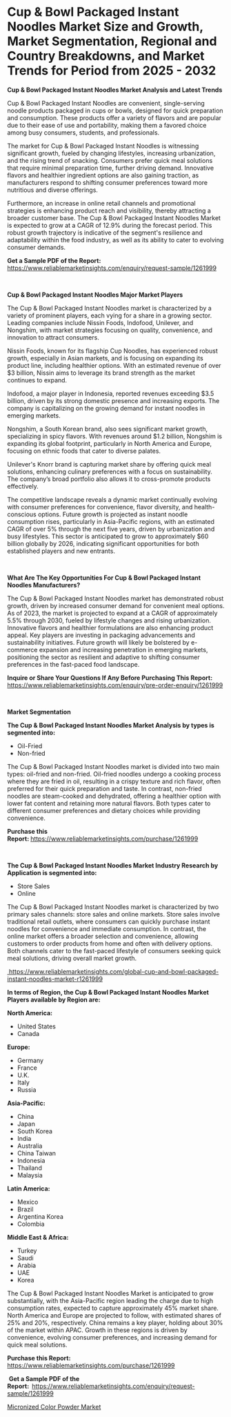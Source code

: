 <p><h1>Cup & Bowl Packaged Instant Noodles Market Size and Growth, Market Segmentation, Regional and Country Breakdowns, and Market Trends for Period from 2025 -  2032</h1></p><p><strong>Cup & Bowl Packaged Instant Noodles Market Analysis and Latest Trends</strong></p>
<p><p>Cup & Bowl Packaged Instant Noodles are convenient, single-serving noodle products packaged in cups or bowls, designed for quick preparation and consumption. These products offer a variety of flavors and are popular due to their ease of use and portability, making them a favored choice among busy consumers, students, and professionals.</p><p>The market for Cup & Bowl Packaged Instant Noodles is witnessing significant growth, fueled by changing lifestyles, increasing urbanization, and the rising trend of snacking. Consumers prefer quick meal solutions that require minimal preparation time, further driving demand. Innovative flavors and healthier ingredient options are also gaining traction, as manufacturers respond to shifting consumer preferences toward more nutritious and diverse offerings.</p><p>Furthermore, an increase in online retail channels and promotional strategies is enhancing product reach and visibility, thereby attracting a broader customer base. The Cup & Bowl Packaged Instant Noodles Market is expected to grow at a CAGR of 12.9% during the forecast period. This robust growth trajectory is indicative of the segment's resilience and adaptability within the food industry, as well as its ability to cater to evolving consumer demands.</p></p>
<p><strong>Get a Sample PDF of the Report:&nbsp;</strong> <a href="https://www.reliablemarketinsights.com/enquiry/request-sample/1261999?utm_campaign=1937&utm_medium=2&utm_source=Github&utm_content=ia&utm_term=15022025&utm_id=cup-bowl-packaged-instant-noodles">https://www.reliablemarketinsights.com/enquiry/request-sample/1261999</a></p>
<p>&nbsp;</p>
<p><strong>Cup & Bowl Packaged Instant Noodles Major Market Players</strong></p>
<p><p>The Cup & Bowl Packaged Instant Noodles market is characterized by a variety of prominent players, each vying for a share in a growing sector. Leading companies include Nissin Foods, Indofood, Unilever, and Nongshim, with market strategies focusing on quality, convenience, and innovation to attract consumers.</p><p>Nissin Foods, known for its flagship Cup Noodles, has experienced robust growth, especially in Asian markets, and is focusing on expanding its product line, including healthier options. With an estimated revenue of over $3 billion, Nissin aims to leverage its brand strength as the market continues to expand.</p><p>Indofood, a major player in Indonesia, reported revenues exceeding $3.5 billion, driven by its strong domestic presence and increasing exports. The company is capitalizing on the growing demand for instant noodles in emerging markets.</p><p>Nongshim, a South Korean brand, also sees significant market growth, specializing in spicy flavors. With revenues around $1.2 billion, Nongshim is expanding its global footprint, particularly in North America and Europe, focusing on ethnic foods that cater to diverse palates.</p><p>Unilever's Knorr brand is capturing market share by offering quick meal solutions, enhancing culinary preferences with a focus on sustainability. The company’s broad portfolio also allows it to cross-promote products effectively.</p><p>The competitive landscape reveals a dynamic market continually evolving with consumer preferences for convenience, flavor diversity, and health-conscious options. Future growth is projected as instant noodle consumption rises, particularly in Asia-Pacific regions, with an estimated CAGR of over 5% through the next five years, driven by urbanization and busy lifestyles. This sector is anticipated to grow to approximately $60 billion globally by 2026, indicating significant opportunities for both established players and new entrants.</p></p>
<p>&nbsp;</p>
<p><strong>What Are The Key Opportunities For Cup & Bowl Packaged Instant Noodles Manufacturers?</strong></p>
<p><p>The Cup & Bowl Packaged Instant Noodles market has demonstrated robust growth, driven by increased consumer demand for convenient meal options. As of 2023, the market is projected to expand at a CAGR of approximately 5.5% through 2030, fueled by lifestyle changes and rising urbanization. Innovative flavors and healthier formulations are also enhancing product appeal. Key players are investing in packaging advancements and sustainability initiatives. Future growth will likely be bolstered by e-commerce expansion and increasing penetration in emerging markets, positioning the sector as resilient and adaptive to shifting consumer preferences in the fast-paced food landscape.</p></p>
<p><strong>Inquire or Share Your Questions If Any Before Purchasing This Report:</strong> <a href="https://www.reliablemarketinsights.com/enquiry/pre-order-enquiry/1261999?utm_campaign=1937&utm_medium=2&utm_source=Github&utm_content=ia&utm_term=15022025&utm_id=cup-bowl-packaged-instant-noodles">https://www.reliablemarketinsights.com/enquiry/pre-order-enquiry/1261999</a></p>
<p>&nbsp;</p>
<p><strong>Market Segmentation</strong></p>
<p><strong>The Cup & Bowl Packaged Instant Noodles Market Analysis by types is segmented into:</strong></p>
<p><ul><li>Oil-Fried</li><li>Non-fried</li></ul></p>
<p><p>The Cup & Bowl Packaged Instant Noodles market is divided into two main types: oil-fried and non-fried. Oil-fried noodles undergo a cooking process where they are fried in oil, resulting in a crispy texture and rich flavor, often preferred for their quick preparation and taste. In contrast, non-fried noodles are steam-cooked and dehydrated, offering a healthier option with lower fat content and retaining more natural flavors. Both types cater to different consumer preferences and dietary choices while providing convenience.</p></p>
<p><strong>Purchase this Report:&nbsp;</strong><a href="https://www.reliablemarketinsights.com/purchase/1261999?utm_campaign=1937&utm_medium=2&utm_source=Github&utm_content=ia&utm_term=15022025&utm_id=cup-bowl-packaged-instant-noodles">https://www.reliablemarketinsights.com/purchase/1261999</a></p>
<p>&nbsp;</p>
<p><strong>The Cup & Bowl Packaged Instant Noodles Market Industry Research by Application is segmented into:</strong></p>
<p><ul><li>Store Sales</li><li>Online</li></ul></p>
<p><p>The Cup & Bowl Packaged Instant Noodles market is characterized by two primary sales channels: store sales and online markets. Store sales involve traditional retail outlets, where consumers can quickly purchase instant noodles for convenience and immediate consumption. In contrast, the online market offers a broader selection and convenience, allowing customers to order products from home and often with delivery options. Both channels cater to the fast-paced lifestyle of consumers seeking quick meal solutions, driving overall market growth.</p></p>
<p><a href="https://www.reliablemarketinsights.com/global-cup-and-bowl-packaged-instant-noodles-market-r1261999?utm_campaign=1937&utm_medium=2&utm_source=Github&utm_content=ia&utm_term=15022025&utm_id=cup-bowl-packaged-instant-noodles">&nbsp;https://www.reliablemarketinsights.com/global-cup-and-bowl-packaged-instant-noodles-market-r1261999</a></p>
<p><strong>In terms of Region, the Cup & Bowl Packaged Instant Noodles Market Players available by Region are:</strong></p>
<p>
    <p> <strong> North America: </strong>
        <ul>
            <li>United States</li>
            <li>Canada</li>
        </ul>
        </p> 
    <p> <strong> Europe: </strong>
        <ul>
            <li>Germany</li>
            <li>France</li>
            <li>U.K.</li>
            <li>Italy</li>
            <li>Russia</li>
        </ul>
        </p> 
    <p> <strong> Asia-Pacific: </strong>
        <ul>
            <li>China</li>
            <li>Japan</li>
            <li>South Korea</li>
            <li>India</li>
            <li>Australia</li>
            <li>China Taiwan</li>
            <li>Indonesia</li>
            <li>Thailand</li>
            <li>Malaysia</li>
        </ul>
        </p> 
    <p> <strong> Latin America: </strong>
        <ul>
            <li>Mexico</li>
            <li>Brazil</li>
            <li>Argentina Korea</li>
            <li>Colombia</li>
        </ul>
        </p> 
    <p> <strong> Middle East & Africa: </strong>
        <ul>
            <li>Turkey</li>
            <li>Saudi</li>
            <li>Arabia</li>
            <li>UAE</li>
            <li>Korea</li>
        </ul>
    </p>
    </p>
<p><p>The Cup & Bowl Packaged Instant Noodles Market is anticipated to grow substantially, with the Asia-Pacific region leading the charge due to high consumption rates, expected to capture approximately 45% market share. North America and Europe are projected to follow, with estimated shares of 25% and 20%, respectively. China remains a key player, holding about 30% of the market within APAC. Growth in these regions is driven by convenience, evolving consumer preferences, and increasing demand for quick meal solutions.</p></p>
<p><strong>Purchase this Report: </strong><a href="https://www.reliablemarketinsights.com/purchase/1261999?utm_campaign=1937&utm_medium=2&utm_source=Github&utm_content=ia&utm_term=15022025&utm_id=cup-bowl-packaged-instant-noodles">https://www.reliablemarketinsights.com/purchase/1261999</a></p>
<p>&nbsp;<strong>Get a Sample PDF of the Report:&nbsp;&nbsp;</strong><a href="https://www.reliablemarketinsights.com/enquiry/request-sample/1261999?utm_campaign=1937&utm_medium=2&utm_source=Github&utm_content=ia&utm_term=15022025&utm_id=cup-bowl-packaged-instant-noodles">https://www.reliablemarketinsights.com/enquiry/request-sample/1261999</a></p>
<p><strong></strong></p>
<p><p><a href="https://github.com/bmorecock/Market-Research-Report-List-6/blob/main/micronized-color-powder-market.md?utm_campaign=1937&utm_medium=2&utm_source=Github&utm_content=ia&utm_term=15022025&utm_id=cup-bowl-packaged-instant-noodles">Micronized Color Powder Market</a></p></p>